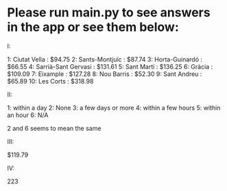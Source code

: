 # Please run main.py to see answers in the app or see them below:

I:

1: Ciutat Vella : $94.75
2: Sants-Montjuïc : $87.74
3: Horta-Guinardó : $66.55
4: Sarrià-Sant Gervasi : $131.61
5: Sant Martí : $136.25
6: Gràcia : $109.09
7: Eixample : $127.28
8: Nou Barris : $52.30
9: Sant Andreu : $65.89
10: Les Corts : $318.98

II:

1: within a day 
2: None 
3: a few days or more 
4: within a few hours 
5: within an hour 
6: N/A

2 and 6 seems to mean the same

III:

$119.79

IV:

223
